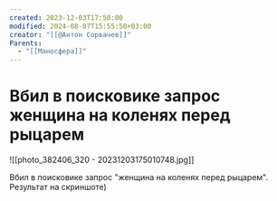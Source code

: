 ```yaml
---
created: 2023-12-03T17:50:00
modified: 2024-08-07T15:55:50+03:00
creator: "[[@Антон Сорвачев]]"
Parents:
  - "[[Маносфера]]"
---
```


# Вбил в поисковике запрос женщина на коленях перед рыцарем


![[photo_382406_320 - 20231203175010748.jpg]]

Вбил в поисковике запрос "женщина на коленях перед рыцарем". Результат на скриншоте)

